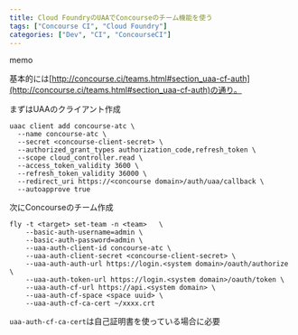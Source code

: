 ```yaml
---
title: Cloud FoundryのUAAでConcourseのチーム機能を使う
tags: ["Concourse CI", "Cloud Foundry"]
categories: ["Dev", "CI", "ConcourseCI"]
---
```


memo

基本的には[http://concourse.ci/teams.html#section_uaa-cf-auth](http://concourse.ci/teams.html#section_uaa-cf-auth)の通り。

まずはUAAのクライアント作成

```
uaac client add concourse-atc \
  --name concourse-atc \
  --secret <concourse-client-secret> \
  --authorized_grant_types authorization_code,refresh_token \
  --scope cloud_controller.read \
  --access_token_validity 3600 \
  --refresh_token_validity 36000 \
  --redirect_uri https://<concourse domain>/auth/uaa/callback \
  --autoapprove true
```

次にConcourseのチーム作成

```
fly -t <target> set-team -n <team>   \
    --basic-auth-username=admin \
    --basic-auth-password=admin \
    --uaa-auth-client-id concourse-atc \
    --uaa-auth-client-secret <concourse-client-secret> \
    --uaa-auth-auth-url https://login.<system domain>/oauth/authorize \
    --uaa-auth-token-url https://login.<system domain>/oauth/token \
    --uaa-auth-cf-url https://api.<system domain> \
    --uaa-auth-cf-space <space uuid> \
    --uaa-auth-cf-ca-cert ~/xxxx.crt
```

`uaa-auth-cf-ca-cert`は自己証明書を使っている場合に必要
